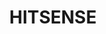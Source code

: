 ---
title: HITSENSE
type: landing
show_breadcrumb: true

tags: ["RP"]

sections:
  - block: markdown
    content:
      title: HITSENSE
      subtitle: 2019
      text: <p>Due to advances in network connectivity and the proliferation of Internet of Things (IoT) devices, the number of ground vehicles equipped with devices capable of responding to variations in the external environment has increased significantly in recent years. If, on the one hand, a network of vehicles equipped with sensors provides telemetric information in real time, on the other hand, the number of information obtained in a short space of time can easily reach the order of millions, making individual human analysis of all vehicles.
    design:
      # See Page Builder docs for all section customization options.
      # Choose how many columns the section has. Valid values: '1' or '2'.
      columns: '1'
---